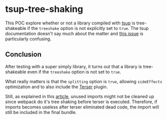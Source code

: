 # tsup-tree-shaking

This POC explore whether or not a library compiled with [tsup](https://tsup.egoist.dev/) is tree-shakeable if the `treeshake` option is not explicitly set to `true`. The tsup documentation doesn't say much about the matter and [this issue](https://github.com/egoist/tsup/issues/578) is particularly confusing.

## Conclusion

After testing with a super simply library, it turns out that a library is tree-shakeable even if the `treeshake` option is not set to `true`. 

What really matters is that the `splitting` option is `true`, allowing `sideEffects` optimization and to also include the [Terser](https://webpack.js.org/plugins/terser-webpack-plugin/) plugin.

Still, as explained in this [article](https://medium.com/engineering-housing/dead-code-elimination-and-tree-shaking-at-housing-part-1-307a94b30f23), unused imports might not be cleaned up since webpack do it's tree shaking before terser is executed. Therefore, if imports becomes useless after terser eliminated dead code, the import will still be included in the final bundle.
